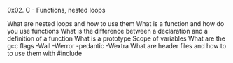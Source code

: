 
0x02. C - Functions, nested loops

What are nested loops and how to use them
What is a function and how do you use functions
What is the difference between a declaration and a definition of a function
What is a prototype
Scope of variables
What are the gcc flags -Wall -Werror -pedantic -Wextra
What are header files and how to to use them with #include
